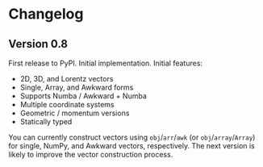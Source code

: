 # Changelog

## Version 0.8

First release to PyPI. Initial implementation. Initial features:

* 2D, 3D, and Lorentz vectors
* Single, Array, and Awkward forms
* Supports Numba / Awkward + Numba
* Multiple coordinate systems
* Geometric / momentum versions
* Statically typed

You can currently construct vectors using `obj`/`arr`/`awk` (or
`obj`/`array`/`Array`) for single, NumPy, and Awkward vectors, respectively.
The next version is likely to improve the vector construction process.

